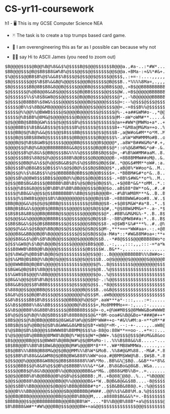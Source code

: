 <h1>CS-yr11-coursework</h1>h1
- 🖥️ This is my GCSE Computer Science NEA

- 🃏 The task is to create a top trumps based card game.
  
- 🔧 I am overengineering this as far as I possible can because why not
  
- 👋🏻 say Hi to  ASCII James (you need to zoom out)
  
<pre>
$B@@@@$$$$@B@@%B@%8&&$%@$$$$B@$@@@$$$$$$B@@@a.,#a-..:*#W*.....##=...*#&WM++W#&a#:*:.......&&@&*a..B..WB.B.$%B-W&.o*MB@o,B@88W..=....+M#+=o++@8#a&..8..$@8+:..%..,B%...&......BM..-.#o:%.:..B@@%MM&..8&&$
$BB@@@$$$@B@$BB$B8&W%B%@$$$@@$$@@$$$$$$@@$@@a.+BMa-:+&%*#&+.:#WW&:---+*+**a*W$&#W&WM*,....+*+..M.,8..W%.&.W&M.&&.WaB%$o*o*#8o..#....o#o+=o-=BBW+#..8..@@&-:,.$..:8B...&......$B..*.+#+W=:..B$@BMMW..*88$
$%@@$$$@@BB$B%@$%&&8$%B$$$@$@$$@@$@$$$$@@$$$,.:+=-:....,,,,,::::-==*WBW#*a=-+a*MW&W#*a=:.......-:,#..............*-%%B+&.......W....o*+o=*,-B8&=#..B..BB&,.=.$..+#&.,.&..-...8%..8.:W**o...B@@@WMM...%B$
$B@$$$$$$@@$%B$B%&&B@%@@@$$$@@@B@$$$$$@B@$$B..*%%%%8Ma=,.,,,,,::,,,:+a*==**W&%BB$B%%B8WWM=............................==.,..+#.*a..W*:*W+#::B8%*#:.B..%B&..*.@..oa8.a.&,.W...#W..@.,8*:M...BB@$&MM+..B@$
$B@$$$$$$BB@8B$B8&8@@B@$$$$@@@BB@$$$$@BB$$@@,.+B$@@BBBBBBBBB%%%B%%8&#o*=---::-+o**a+=-:,..........a8B%8&88%%%8888#,.......&#*M...-+::*#M=..=8@$*#-.B..8@&..o.@..M-$.W.8+.+*+,*W..@..%*.W...$B$$8MWM..BB$
$@$$$$$$@%@B8@@8&&B$@@@$$$$@B@BB$$$$$@@$$$@W..=B$@@@@@BBBBBBBBB%%%8888%88&8888&&&&WWM*a=:....=M&8%B@BBB@@$@$$$@@@@BB@%*.....#8a....:#B&*=.,*%@@o**.:..aa+.+*....a:&#a.W*.-Ma:#&..W..B*.W...8B$$8WW&..%B$
$@$$$$$$%%$%8$B&W8@$$@@$$$$@B@@B@$$$$@@$$$@*,.-%B@@@@@@BBBBBB@$$@@@BB%%%%%%%%88888888%%%B@B88%B@@@$@BB@$@$$@@$$$$$$$@$$@%+.............,+M%@@BB%W&o:*#aa*o&*:.....++=.:=:=*a.....o..@#.W.-.o%@B%W&&..&%$
$@$$$$@B8BB8%$8W&%$$$@@@@$$@@@@B@$@@@@$$$$@=:--%@$$$@$$$@$$$@&o*aoo*M&88%B@$$$@@@BBB@@@@$@@@@@@@$@$@@@@@$$$$$$$$@@$@%B@@B$%*.............................=*M&@8*+*oo&#=+MW**:...oo*.-=:&.............*&$
$$$$$@B%%$%8B@&M8@@@@@$$$$@@B@@@$$@@@$$$$@@=.-=8$$B%%@$$$$$$8=,,,:-=+**+*aa**ao**M8@$$$$$@@@@%@B$$$$@@B@$$@B@@@@B%BB%BB@BB@B&W&%@@@@@%&#+...................................,=#%BB%o=+#Ba...........#=&$
$$$$$@%%@@%%@BWWB$$$$@$@@@@B@@@@$$$@$$$$$@%-.+a##&WM#o-.,*@@*..,,-+=+o*==--::-*o#&%$$$$$$@$$B8$B@B%%%%B@@$@B8%%8&8%%%BB@@B%%$B8&%@@%%%B@@@@@$$$@@B%BB%&M*,.......................................+W=%+%$
$$$$$@%B$BB%@8M&@$@@@@@$$$@B@@@$$$$$$$$$$@M--aW*oWM#**.....&..=*+***=+==-:,:--aWo#8@$$$@$@@BB%$B@BB%%%@$@@%B%888%%8WW88&8B%8%B$8W&8WW8@$$@@@B%8888&88&&&WW&%$$@@@@@@BBB8W#*...........................%$
$@$@@BB@$BBB@&W%$$$@$@@$$$B%@$$$$$@$$$$$$@a=+#WW*@MWMo+a*..+..#B8&&W#*o*oa***=.=#&@@$$$@$@%8%B@@@%@@B%%@B%%B@BB@B8*ooo*#M&8%%8B$B&#o8W&WWWW8%8&MMM#o**+====--+a#8B@@B%%BBBBBBBBB%8&888%%%B$B&#a.......%$
$$@@BBB$$%B$B&&B$$$@$$@$$$B%@$$$$$@$$$$$$B+-*&M8a@M&Ma=+o..%..&$BB@%%%8%BB%Bo..*%B@@$$$@@%8&8888%B$$%B%%BB%@$@@$%#**+a&8W##&%8&8@@8**%#@@B%&WWW&WWW&%B%%@@%W#*#M8%8&8%%%BBBBBBBB%%BBBBB%%%%%%8%%%%%8..W$
$$$@BB@$@%B@%&&@$$$@@$B$$$BB@$$$$$@$$@$$$B-,a@W#o&#M**o*M..M..@B%@@8@8%@B@B=..+%8o*B$$BBB%88&&WWM8@@%@%@@@%BB@@&oo**Mo&&&WooMM##&%@$##B:.:aW@M*#M#o*aM&88%%%8&=+#MW&B@@&W8@BBB%%%BB%%88%%%%%%%%B@@@8..a$
$$$@B@$$BB$B8W8@$$$$$$B$$@BB@@$$$$@B@@$$$%-.a%W*WM#MMMo#B..o..$%%$@&$WB@%$o..a%a..,%@B8&&888&WWWM#WB8B8888&&&%B++o=W&*#*W&*a#WMo#%@@@&a**....a*#MW%%==W8@%Mo+,.MB$%&%BB,=-BBBBBBBBB%%%BB@BBB@@@@@@@%..:$
$@@@B@$@%B$B&WB$@$$$$$@@@@BB@$$$$@@B$@@@@*,.a8W*B##W&Mo*#.+,.+$%%$@&$M@@B*..o%a....B@%&W&&88&&&&Wo*oM&WM*oo*oM&-aMa%&MMWW##*MB%#a8$@BBa..#:..-,..,+#a=-=**a**:.M8M*aM%%.o.BB@@BBBBBBBBBB@@@@@@@@BB@%+..$
$@@@@$$@%B@%&8@@BBBBBBB8&&8@$$$$$@B@@B$$@*::o%@&B#MW&*o#-.&..&@%B$%8%W$Bo..*%*..M..$@&MMW&88&8%8&Mo*o##**oa*:.=-*&MB%88&W#MaaB%&+*@Wo#$#..&*.-...,*M@o-*Wo....=MM*+*#%%.8.B@@@@@B@@$$$@@@$$@@$$@BBBBM..$
$$$@@$$B%@%8&%$@BB@$$$B&%%%%@$$$$BB$B@$$@=,-#%B%W#MM#aaM..8..$B8@$&B88$M..*B&..*..W@8#*###MWW8%%%%8&M###W8W#=..++#*W&%&%M*a=-&%$*a$*8aM@*..M.,..+.o&8&B*8#&#=+%*++M**aW.8.8@$$$B@@BB@@M=:ao*aWB@BBBB&..$
$$@@$$$BB$%88@$@%@@$$$88B%B@B$$$@B@@B@@@B-.=8B8BMMW##oM@..&..$%%$@MBM%@..-%$...*..$&o*o#&&8%%B@@BB%8&W&&8%8&WW+,,=a#W&WMao*+:#@B#*8M*8:oB+......:.W%&&$#%MM%%8,W.a*****.@.*@$$M:.....o+...+:,=M@@B%B8..$
$@@@$$@BB@%&%$$@%@@$B&&B$@%$%@$$BB$@B@$$W..*@@&$#MM**oW#.:a..$%%@B#$#@#..WB&..M..#Ba=oM%B#o*+*a#8@@B%%%B%%%%&*8M+#&WW#a++&#a=*&$%o#$W...a&..:,.,-.88W&$#W&W#@%.%.*:*Moo+W.-@$@a.......o.*.&*&=*@BB%B%..$
$B@$$$B%@B8&B$$@B$$$%%$@$@B@%$$$B@$BB@@$*.,aB@8%*W#oo*&..M..#$8%@B&%W$,.-%$*..B..$W-*B8a==++=-:.,=oWB@$$@BB@@&####M%@8MoMW**o+=W@W*B&....B*.*-..#.#8M&@*M@8#%B.%.W.M*o*M+,.@$@o.*M**..8...a+&=-$BB%%%-.$
$B@$$@%%$%8&B$$%%@$@BBBBBB@BB$$@B@@B$$$$=.-*BBBM#&#*o*&..8..$$8%$BB%%$..&B#..-%..@a=8#*WB&o*aM@Wa*++*8B@BB$@%#.........,o@o*#o,=B8M%8....o8.+a:,*-*8#MB*M88M8@.%.@.oooMB.=.$$@W..a-a..=...-a8+-$@@8%B*.$
$@@$$B%@@8W8$$$BB$$@@@B@%%@B@$$@B@@B$$$$-.=8B%$#W&**o*%..M..@@&%@%B8B&..%B..#-...8=*%%%o+++=-:-=*#8W#W8%BB%M*:............#&*#..%%W%%..a..%a*M,*%*#8##BMM%&W8@.&.@+**#%@.o.@$$8..8.,+.....,#M+-$$$88@8.$
$@$$@BB$B&&B$$$@BBBBB%BB%B$%@$@B@$@B@$$%,.+$@8B*&&**oMM..*.:@%8@$8$&@:.,%@......+#=8%W#8@@$$@%&M##M&WW&WWW##M&Mooa****oMWa=#B&..MB8B8..@..$%B*.o#M*&##B8W@W&BB.M:8**W*@B.#.B&WW..+,:#..,.o.B**=B@@88B8.$
$$$@@%B$8&8@@$$@B%BB%8%BB%BB@@@$$$@B@@$o..aB$88*8W**o&,.#..#$%8$@&@W@..MB$=..:+W@a=8%8@@@@BB%88%B@@@8W****-*&M*ooo*o**a++aW#&$-.=BBB8..8..8%@*.*W#aoa*B&M%#%$@,=M@MM*#BB.#.%&M#..+-o8..*.8.%#W+%@$B&%8.$
$$$$@%BB&&%@@$$@$$BBBBBBB%%BB@$$@$B@@@B=.-#%B%WM8M***&..B..B$%8$@8B88..%@$%%%$$$@a=W%$@%Ma=-:-*#&%BB8#+=oa.+B$@BB@8#+:-#B@&88@#..@BB8..&..+%B*.,8*o+=a%&MMMB$@M+W%Wo*8@$.*.B%%8..B*8%..M.M.##&*&@$B&8%.$
$$$$@%$8W8B$@@@$$B%%B@@@@@@@@$$@@@B@$$B-.=8B8BWW&#oo#8..W..$$%%$%B%%+..B@$@$$$$$@a-MB@&##8M*=*a*88%B&a=*#W..8%88W#+,..a@WB%@B$8..BB%8...o..%%*..Mo*o=*8B8#...*$*WBB$8M##.a.BB8#...&B%..%....#%*M$$B&%%a$
$BB@B@@&&%@$@$@$@BBB@$$$$$$$$$$@$BB@@$8-.+$@8$M&W*#a*8..*..$B8B@8@8B..M@@@@$$$$$@*:M$%WW@&o*&Wo#B%B%M*+a*@..*88B%#=.....M$%8B$%..B$B@*..,..B8*=.#.,+oa*.......8#M%@%W%MM.=.%BB8o...a#..+....M$a*$$B&8BW$
$BB@B$B&&%$@@@B$@BBB@$$$@@@@$$@@$B@$$@#,.*@$8BW&MM&=*-.a-.*$%&@@8$&@..%@$$$$$$$$@=,MB8W*MB8aa*a&B%8WMo*o*@*..=&%&*MBW+o..#8&%@8..$@%8@@....@%#o.*.*###....M@..***W=,:+aM=-.@B@@8:.,..:....=.%%o*@$@&8B%$
$$B$B$8&8B$@@BB@BBBB@$$@@$$$$@@@@B@$$@*..#BB%&M&M&%-*..B..8$%&@@%B&M..B$$$$$$$$$B-,W@8&W##M#*#8%8&WW&Maa#@%#..=8%***-:+++*MW8@o..$BB8$%&=,&WWW#::.*888...*....+o#&+ooM&M#-.@$$$Bo.o..:..,.*.W%#*B$$&&%8$
$@$@@$&&%@@@@B@@BBBB$$$@@$$$@@@$@B@$$B-.-8B%@MW8##a:*..8..B$88@BB%8:.=@$$$$$$$$$%::&@@B%8&WW&8%8&W8%%MaaM$BBM..*W#+:-**,.,*#&8..:BBB%$BW-.....MMWa*B@Bo..*.B8.*oWMoo+o&*M*.W$@$@*,8..*..,.W.a&Ma%$$8&%&$
$$BB$B&&%$@$@B$BBBBB$$$@$$$$@@@$BB@$$8-.+@$WB*&%#***%..#..@%8@@8@%8..M$$$$$$$$$$8:-&@$@BBBB8&WWW8B@@8#aaW@BB@#..:*a+=--=a##W%&..#@B%B@B,......+M&oMB$BB..*:#a,#*&a+-oB&aM%,a$@@$*,*..+..*.o.+M8*&$$%&%8$
$@@$@%&&%$@$B@@%BB@B@$$@$$$@@$@$B@$$@M-,***===*WW#aa+.-:.+@8&$@WB&&..8$$$$$$$$$$&:=&@$$$$@BB%8%B$$$BM**oWB%B$$&+.:+a***oM8BB8&..%@@BB@B..W#oM.-aM*o%B%$..o*,..Mo&=+W&M8#88-.$$$@M.--.W..@.a.,WB*#@$%&8%$
$@@@B8&&BB@@B@B%B@@@@$$$$$$@$$@$B@$$@a-M#a*::*#W&88M#oa+:**+a**#%M#..%$$$$$$$$$$&-+&B@@@$$@@@$@BB@@8MM#a*&8%BB@BM**#&888B@B8&&..@@@B@@B=......*-W*a%M#M,..8+..*+8+-&@@W+oMa.$@$$&..W-o,.-:.-.W$aoB$%W8B$
$@@$B8&&$%@B%$B%B@B@@$$$@@@$@@@@B@$$B..-*#8@$$$$@@@BBB88Wo*o#MM&%Wo..%$$$$$$$$$$&=+WB$$$@$$$$@B%B@@%M*a=--*&%B%@$BWW8B%8WW&8WW..$$@@$@BW**:..-M:*oa%a&+...&...*-8o-M&B%+=*#.$@$$%..W+Ma..=.=.M@oa%$B&8@$
$@$$%&W8@%$%B@%B@@B@$$$$$@@@@@$BB$@@B..-:,..,:::,,,:::-=*a*W%BB@$@B,.&$$$$$$$$$$%=-&B@$$$$$$@@B%$@&*=**a=,..#%8%BBBBB@$B88%%W*..@$B@$@$@B%%8&%%=Woa8+W*.......#:&#-o%8&#a-M.$B%&8..o*W*..-.=.W%**8$@&8B$
$$$B8WWB%BBB@B%B@@@@$$$$$$$$$$@B$$$$W..B&**-,.......................,&$$$$@$$$$$@+-W%@$$@@$$@$@%@B*==*WWa....#&&%BB@@@@@$@@%W...@$@$$@$$$$$%8$B+8*#%*M*,....8B@:W8*&oWM#:*&.$%M*=+.a-:%..-+=,%&M+&$@8&B$
$@$%8W&@%@BB$B%B@B@$@$$$$$$$$$@@$$@@:..B@@@@@BBBBBB%%%8W#o+:.......,a8$$$@@$$$$$@*-WBB@$$@$$@@$%8&oM*o%%#*&=:o&&%$$$$@$$$$B%M..M$$@$$$@BBB%Wo-,+8aWB%B&$B*-a@$@:W8:M#Wao:*W.@Waao#*&#:=..*%M+@M&+M$$8&B$
$@$%&M8@B$BB@%%B@B@$@@@$$$$@@$@@$$$B..o@$@@@@@$@@@@@@$@@@@@BBBBBBBBBB@$$$@@$@$@$@*-WB@@$$@$$@@$%88WMoM@@&Mo-,o%%%B$$@$$$$@@8=..@$@$$$$@$$@BW,..,=...............a&=**..:..W.8##W8$#*o=..,MB#,MMB**@$8&B$
$@@8WWBBB@B@B8%@@@@@$$$$$$$$$@@@@$@%..8@$$$$$$$$@@@@@@@@@$$$@@$$@@@@@@$$$$@$$$@$@*-WB@@@@@$$$@$B8&8&W8B&a:...o&BBB$$$$$$$$@8..*$$$$%8%@%%B%a.+%&*+..............:.-8*o**-.M...:+*a,..o,,:W#*.:W$a*B$8&B$
$$B&W&@B@$B$%8B@@$$@$$$$$$$$$$$$@$@8..%@$$$$$$$$$$$$$$$$$$$$$$$$$$$$$$@@$$$$$$$$@*-WB@@@@@$$@@@$B88&8B%*-..,#8&8B@$$$$$$@@B8..8@@$$&BWBBBB%=.-,::+**o&B@$$B%%BBB%8W#+:...:#....,:=aMW#M#:*+a...:.......$
$$%&W8$B$@@@%%BB@@@@$$$$$$$$@@@@@$@o..%@$$$$$$$$$$$$$$$$$$$$$$$$$$$$$$$$$$$$$$$$@*-&B@BB$$$@%%@$@@@8WMWa**M%$$B%@$$$$$$@@$%a..B@@@@&&M@$$$Bo,.........................:aW%B@%%%@$$B%8%BBWo#8&+,-.......$
$@8&&%@@$@$B%B%B@$$$$$$$$$$$$$@@@$@-.:%@@$$$$$$$$$$$$$$$$$$$$$$$$$$$$$$$$$$$$$$$@a-WB@BB$$$@B@@@@@B8&@%Ma*#&%%%B@@@$$$$@$@%..=B@@@B8&%$$$$B888&&W#oa+,....................................+oM&B@@@@$$$@$
$B8&&B$@@$$B%BBB$$$$$$$$$@$$$@@$@$$..*8@@$$$$$$$$$$$$$$$$$$$$$$$$$$$$$$$$$$$$$$$$o-#BBB@$$$@@@B&WMM*++oa-...*MW&%BB@@@@@@B%..&@$$$$$@$$$$$BBBBBBBBBBBBBBB%%B%%%B@B%%8Ma:...............................$
$%888@@$$@@@BBB@$$$$$$$$$$@@@B@$$$B..o&B@$$$$$$$$$$$$$$$$$$$$$$$$$$$$$$$$$$$$$$$@M:aBBB@@@@@B&#*oo**a=---:...,+*W%%BB@BBB%#..B@$$$$$@$$$$@@@BB@@BBB@@@B@@@BBBBBBBBBB%%%%%%%%8888888%%888M*:............$
$8&8%@$$$@B@B%B$$$@@$$$@@@@@@%@$$$M..aWB@@@@$$$$$$$$$$$$$$$$$$$$$$$$$$$$$$$$$$$$@8-=%BB@@@@B8M*#W&&WW#*o*#*+...=o&%B@@BB@B,..B$$$$$@@@@@@$$$@@@@BBB@@@@@@@@BBB@@@@@@B@$$$$$@&+..............*8B%%8888&&$
$&8%B$$$$BB$B%B$$$$$$$@@BBB@@%@@$@*.aaW***a*-:::,...:=:...........=o#M8@$$$$$@$$$B+-W%BBB%BB%WWBB%%BB8W#o*+**8MooM8BB%%BB8..#@$$$$@$@$$$$$$$$@@@@$@@@@@@@@@@@@@@$@@@$$@@@@B%#.................W$BBBBB@@$
$&%B$$@BB8%%8&%BB$$$$$$@@@B@%B$$$$=,Mo8MMMMo+=-:,...:-...........................8#=*8BB%%B@B&#M&88&MMM#M&Ma=-o8W#W8%%%%%+..%$$$$$$@B@@@@@$$$$$$@@$$@$$@@@@$$$$@@$$$$$@@@@@BW,:**=---+*ao*#W#.+@$@@$@BB$
$&%B$@@BB8%8&8BB%B$$$$$@BBBB8B$$$@+-o,+@%W#M8$$@8MWW&Bo#WWWB%W*#8@&a=:...........=%o*WB@@$@$@B8&%B@$BB8Mo*a#&@8BBWW&%%%%&..o@$$$$$$@$$$$$$$$$$$$$$$$$$$$$$$$$$$$$$$$$$B@@@B%W+:========--==::,+@$$$$@@B$
$8%@$@$$@%B@%%B@$BB$$$B%88B88@$$@&**8M-ooa#&%B@&Bo+*###@#++*****-:.............+..*%a*%B$$$@@@@B888B$$$@@%&MMMW8B88BB%%8#..,....:-:,:.......,=oM*aoM&8%B$$$$$$$$$$$$$$@@BBBB%#a**aaaaooaaaooooM@$$$$@@@$
$8B$@@$$@%B@BB@@@BB$@8&W&8%W%@@$BM*WW#=+o-*#&%%#M:a-=**oM**#*#MW8@@W+:...........:W%&oW%B@@@@$$@%8&W&8%8&&%8%88B%8%@B%8W8a.............................*%@@@@@$$$$$$$$@B@$$$$B8&&&&&WWWW&8888%BB@@$$$@@$
$8B$B@$$@%@BB@$@$B%8&WW&&8&MB$@$B*+W8@*=M-,--:-+-....,..aW8@B&**+.............W..*@W%M*&%B$$$@BBB%B%%%B%8%BB@@B%%%BB88&8W=,.:=-.......*#**a,............M@$$$$$$$$$$$@@$$$$$$$B%88M..:aooo*&%W+...oB$$$$
$%@$BB@$B%$B@@@$$8WWW8B%BBMM@$$$%a-88@o:88W**==oo-..+*=::.....:--:aMB@#&&@BWa+*#%BoM+8*W88@$@@$$$@BB%&Mo**ao#MW&%@@B%8&&-aW&&&&%@$$$$$@%#+,-*o+...-#*:..-8B$$$$$$$$$$$$$$$$$$$$$$B................,M&W#$
$%@$@@@$B%@BBB@@8MW8%B@B@%*W@$$@W*+@WW+.%$@$$$@$$$@#oM&&8&ooM8%**.............,M@B=%.%*MB8%@$$@@@@@%&Mo++*aao#W8%$@%88%=:%B@B@$@$@@B%%88W*#WMMMMM#*##*.......@$$$@@$$$$$$$$$$$$@@%......,.......Mo=oBB@$
$B$@@@@@BB@@$$@BWW8%B@BB@W#%@$@BMaMo-:..%%%B$B8&&%8.....-.......+@$@%WW8B%8MaM8%&8.*..,M@@88B@$$$B@@%88W8$$$@%%BB%88B@B==MMMMW88%B@@$$@@B8&&%@@@$$BWMWa......&$$$$$$$$$$$$$$$$@@BB*..B#*8B@BM*..*W**W&W$
$B$BB@@B%%BB%B$BW&B@@@@B@M#%@@@BM*8***..W#*MB8WMMWa......,.......&8%88@$$$$&*#M&8B.....=BB@88%@$@@BB%&#oo#W&8B%&WM&@WWW*.........,-*o*oaooo*+==+++++++=++==..*@$$$$$$$$$$$$$@@@BB@8..%MW@@@$8*..8%W+*$B$
$B$@BB%%%BBB@BB8M&@@$@B@@MM%%%B%W*&MoB..%%8#@&M%88..-M&#.*.8@&&..:+ooM@%8%@=.:+*a8..W+..B8%$B88%@$@BB%&M**#MM#*o*&%aao:...............................,:::-..*@$$$$$$$$$$$$$@$$%B$%..8W8@$B@@&..%BW*#B8$
$@$$BB%8%88&&&&WM8@$@BB@BW&888%%WW*ooa.#@BMM$WW@%B..$W$B.*.8@%#,=:-=-*8##WB......B...@..BB8&B$%8%@@BB@B%&M##*oaM@M++M*..%%8&W#*:.............................8o*a#8@@$$$$$$$$$$%B@%..8W8@@%BB@-:8B&a#@%$
$@$$@@@%@@@@B8&W8B@$@BB$B88888%%W%*Mo..BB%&%&#8$B@..&&B**=*8%&a+@W##.-WM&M@..-+..$o..@..B@B8&8B@B%%%%%%8&WWMM&B8a-+#%M..&8$@@@B@$$@%%%88888&WWW*oo*,......:,+=.....=====+aMB@$$BB@%..@W8@@8B8%+:W%&ao@8$
$$$$@BBB$$@%8&8%@$$@B%@$BBBB%%%%&**&#..B%8&Bo&@8&B..W&a.........,M%%.:MMWM8..%...$...&..8B@@%88%B$$$$$@$$$$$%Ma-,+#8B8..8&$B@B%$B@B@$$$$@B@@@@%@B%@@BB%#*:=:,:.....++ao*++*WB@$$@B%..#&%@$8$8%o-*%%o*8%$
$$$$@@BB$@%8&%B@@@@B%%@@B@@@@BBB&a*M&..@B88&MB%%B=..=..............-.+#WMW=..@:..$..#M..&8@$B%%%%888%%%%%%8#+:,:*W%BBB..8&$B@B%$@$BB$$$$@B$$@@%@8&%%%@o.-%&+.B.-...B%%%B@WaW@$@$%%B..:8B@@%@88M=o8%Ma8&$
$@@$@@BBB%8%B@BBB@@B%@$B%@$$@BBBB:,M..+B@88&#8@8@..%...*%B@@@@@8a,..:WM&88..+BW..@...:.-W&B@@B%BBBB%BBBB%&**=*oM8B@@%%..#W$B$@%$@$B@$$$$B%@$@B8BMMWW%@+.Wa-,.:....aW%W%8@WaW@$@$%%@+..%B@@B%%WW+a&8Ma8&$
$@@$$@@B88%B@@@@@@@BB@@%%@@@@@@B&+*W..B@B&8@&&$8B....-8@$$$$$$$$$$8#W@M&8&.......$=....*MW%@@@B@@@@@B@@B8Ma**W8B@@@@BB...W@B@B%@%%%B$$@@%&&&88W%*WW#8@#.-%,*.,:=+%M*@&@%$WoWB$$@B%@*..%@@@$8BM8aaW&#*M8$
$@@$$BB%%BB@@@@@@$@B@@$%BBB@BBBB#*o*..$$B&BB&8B8@.+.:%@@$$$$$$$$$$$$@%W8&8*.....a@@M..oMMW8B@$@B@B@$@@%8W#*#&8%BB@$@BB#..#B888&$B$%%@BBBMaao#W##:-:.,o%&8....,WW&@W*@&@%@W*MB$$$@BBW..B@B@$&%M%oa&8M**@$
$@@@B%%%BB@@@@@@$$@@@@$B@@BBBBB@#W##..@@%%$%&B8%M.a.%@$$$$$$$$$$$$$$B%8W##M8B@@@@@$$@%WMMW&%@$@@BB@@B%8WM**W8%%B@$$@@BB..a@%@%8@&8&8&&88#M@@8#aW,o#Ma*%&+.....MM*o8*B&$8$&*MB$$$@B$8..8%B@$%%WB#aW8M*aB$
$@@BB@BBB@@@@@@@@@@BB@$@@BB%BB@@M,...a888B$B&&&%*=.-B$$$$$$$$$$$$$$@@B%%@$$@$$$@$$$$B8&WWW&%B@$$$$@B%%8&WMW8%BB$$$$$@@B...B8MM%@W@888%BB%M**MM#M,..,+WB+...%....*a*#%8B%$&*#B$$@$B@8..8W@B@BBW@MaW8M**%$
$BBBB@@@$$@@BBBBBBBBB@@@BB@BB%W*....*B%%B@@B%88B*+a%@$$$$$$@$$$$$$$@$$$$@BB$$@@$$$$@B%8&&WW&8%%%%%BBBBB%8&&8%B%BB@BB@BMa..#%8%%8MWB@$$$@@BB8#*+#a-+WB$W..,-+&...&WaM8BBB$8##%@$$$B@8..@W@B@B%WBWaW&#a+&$
$B%BBB8&W#**#W%@@@BB@$$$@@@@BW+=a&@@$$$$$$$$$$$$$@@@$$$$$$$$$$@$$$@@@@BBB@@B@@$$$$$@B%8&W#****oao#MWWWM#*oa*-............-+#B$$@%%@@$$@@$$@$$@$$$$$@$%#=....-a..8&M8&%%%@8M*8@$$$B@8..MMBB@B%8B&oW8M*+#$

</pre>
